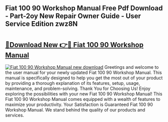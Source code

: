 ## Fiat 100 90 Workshop Manual Free Pdf Download - Part-2oy New Repair Owner Guide - User Service Edition zwz8N

# <h2><a href="http://bc16773.oget.top/?id=Fiat+100+90+Workshop+Manual">🔗Download New 👉🔴 Fiat 100 90 Workshop Manual</a></h2>

[![Fiat 100 90 Workshop Manual new download](https://i.imgur.com/5g1atiW.png)](http://bc16773.oget.top/?id=Fiat+100+90+Workshop+Manual)
Greetings and welcome to the user manual for your newly updated Fiat 100 90 Workshop Manual. This manual is specifically designed to help you get the most out of your product by providing a thorough explanation of its features, setup, usage, maintenance, and problem-solving. Thank You for Choosing Us! Enjoy exploring the possibilities with your new Fiat 100 90 Workshop Manual! This Fiat 100 90 Workshop Manual comes equipped with a wealth of features to maximize your productivity. Your Satisfaction is Guaranteed Fiat 100 90 Workshop Manual. We stand behind the quality of our products and services.
